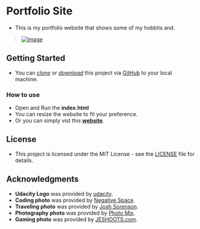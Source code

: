 # Portfolio Site
* This is my portfolio website that shows some of my hobbits and.
> [![Image](gif/relative.gif)](Image)

## Getting Started

* You can *[clone](https://github.com/arrickx/Portfolio-Site.git)* or *[download](https://github.com/arrickx/Portfolio-Site.git)* this project via [GitHub](https://github.com) to your local machine.

### How to use

* Open and Run the **index.html**
* You can resize the website to fit your preference.
* Or you can simply vist this **[website](https://arrickx.github.io/Portfolio-Site/)**.


## License

* This project is licensed under the MIT License - see the [LICENSE](LICENSE) file for details.

## Acknowledgments

* **Udacity Logo** was provided by [udacity](http://blog.udacity.com/?s=logo).
* **Coding photo** was provided by [Negative Space](https://www.pexels.com/photo/coffee-writing-computer-blogging-34676/).
* **Traveling photo** was provided by [Josh Sorenson](https://www.pexels.com/photo/flight-flying-plane-air-travel-59519/).
* **Photography photo** was provided by [Photo Mix](https://www.pexels.com/photo/black-dslr-camera-mounted-on-black-tripod-212372/).
* **Gaming photo** was provided by [JESHOOTS.com](https://www.pexels.com/photo/blur-close-up-device-display-442576/).


